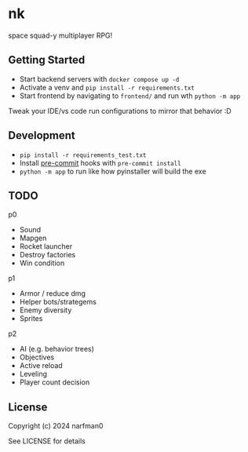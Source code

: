 # nk

space squad-y multiplayer RPG!

## Getting Started

* Start backend servers with `docker compose up -d`
* Activate a venv and `pip install -r requirements.txt`
* Start frontend by navigating to `frontend/` and run wth `python -m app`

Tweak your IDE/vs code run configurations to mirror that behavior :D

## Development

* `pip install -r requirements_test.txt`
* Install [pre-commit](https://pre-commit.com/) hooks with `pre-commit install`
* `python -m app` to run like how pyinstaller will build the exe

## TODO

p0
* Sound
* Mapgen
* Rocket launcher
* Destroy factories
* Win condition

p1
* Armor / reduce dmg
* Helper bots/strategems
* Enemy diversity
* Sprites

p2
* AI (e.g. behavior trees)
* Objectives
* Active reload
* Leveling
* Player count decision

## License

Copyright (c) 2024 narfman0

See LICENSE for details
